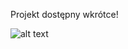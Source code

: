 Projekt dostępny wkrótce!

![alt text](https://github.com/[username]/[reponame]/blob/[branch]/images/20221210_121721.jpg?raw=true)
